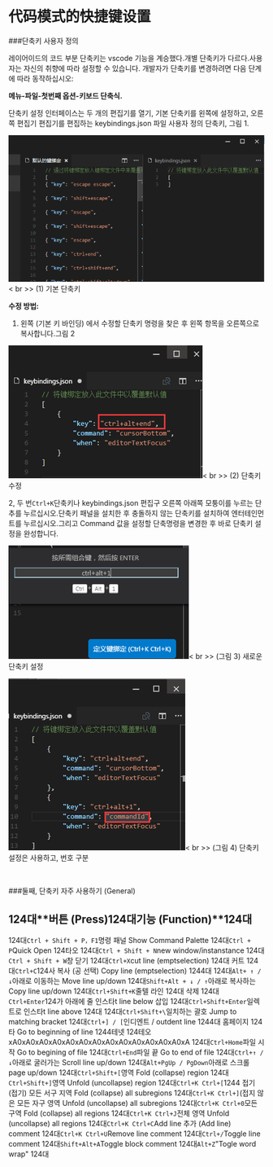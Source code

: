 # 代码模式的快捷键设置

###단축키 사용자 정의

레이어이드의 코드 부분 단축키는 vscode 기능을 계승했다.개별 단축키가 다르다.사용자는 자신의 취향에 따라 설정할 수 있습니다. 개발자가 단축키를 변경하려면 다음 단계에 따라 동작하십시오:



**메뉴-파일-첫번째 옵션-키보드 단축식.**

단축키 설정 인터페이스는 두 개의 편집기를 열기, 기본 단축키를 왼쪽에 설정하고, 오른쪽 편집기 편집기를 편집하는 keybindings.json 파일 사용자 정의 단축키, 그림 1.

​![blob.png](img/1.png)< br >>
(1) 기본 단축키

**수정 방법:**

1. 왼쪽 (기본 키 바인딩) 에서 수정할 단축키 명령을 찾은 후 왼쪽 항목을 오른쪽으로 복사합니다.그림 2

​![blob.png](img/2.png)< br >>
(2) 단축키 수정

2, 두 번`Ctrl+K`단축키나 keybindings.json 편집구 오른쪽 아래쪽 모퉁이를 누르는 단추를 누르십시오.단축키 패널을 설치한 후 충돌하지 않는 단축키를 설치하여 엔터테인먼트를 누르십시오.그리고 Command 값을 설정할 단축명령을 변경한 후 바로 단축키 설정을 완성합니다.

​![blob.png](img/3.png)< br >>
(그림 3) 새로운 단축키 설정

​![blob.png](img/4.png)< br >>
(그림 4) 단축키 설정은 사용하고, 번호 구분

​

###둘째, 단축키 자주 사용하기 (General)

124대**버튼 (Press)**124대**기능 (Function)**124대
----------------------------------------------------------------------------------------------------------------------------------------------------------------------------------------------------------------------------------------------------------
124대`Ctrl + Shift + P，F1`명령 패널 Show Command Palette
124대`Ctrl + P`Quick Open 124타오
124대`Ctrl + Shift + N`new window/instanstance
124대`Ctrl + Shift + W`창 닫기
124대`Ctrl+X`cut line (emptselection) 124대 커트
124대`Ctrl+C`124사 복사 (공 선택) Copy line (emptselection) 1244대
124대`Alt+ ↑ / ↓`아래로 이동하는 Move line up/down
124대`Shift+Alt + ↓ / ↑`아래로 복사하는 Copy line up/down
124대`Ctrl+Shift+K`줄텔 라인 124대 삭제
124대`Ctrl+Enter`124가 아래에 줄 인스타t line below 삽입
124대`Ctrl+Shift+Enter`일렉트로 인스타t line above 124대
124대`Ctrl+Shift+\`일치하는 괄호 Jump to matching bracket
124대`Ctrl+] / [`인디엔트 / outdent line
1244대 홈페이지 124타 Go to beginning of line
1244테넷 124테오 xA0xA0xA0xA0xA0xA0xA0xA0xA0xA0xA0xA0xA0xA
124대`Ctrl+Home`파일 시작 Go to begining of file
124대`Ctrl+End`파일 끝 Go to end of file
124대`Ctrl+↑ / ↓`아래로 굴러가는 Scroll line up/down
124대`Alt+PgUp / PgDown`아래로 스크롤 page up/down
124대`Ctrl+Shift+[`영역 Fold (collapse) region
124대`Ctrl+Shift+]`영역 Unfold (uncollapse) region
124대`Ctrl+K Ctrl+[`1244 접기 (접기) 모든 서구 지역 Fold (collapse) all subregions
124대`Ctrl+K Ctrl+]`(접지 않은 모든 자구 영역 Unfold (uncollapse) all subregions
124대`Ctrl+K Ctrl+0`모든 구역 Fold (collapse) all regions
124대`Ctrl+K Ctrl+J`전체 영역 Unfold (uncollapse) all regions
124대`Ctrl+K Ctrl+C`Add line 추가 (Add line) comment
124대`Ctrl+K Ctrl+U`Remove line comment
124대`Ctrl+/`Toggle line comment
124대`Shift+Alt+A`Toggle block comment
124대`Alt+Z`"Togle word wrap" 124대